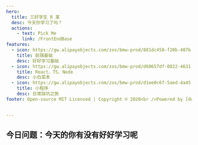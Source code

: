 ```yaml
---
hero:
  title: 三好学生 R 某
  desc: 今天你学习了吗？
  actions:
    - text: Pick Me
      link: /FrontEndBase
features:
  - icon: https://gw.alipayobjects.com/zos/bmw-prod/881dc458-f20b-407b-947a-95104b5ec82b/k79dm8ih_w144_h144.png
    title: 前端基础
    desc: 好好学习基础
  - icon: https://gw.alipayobjects.com/zos/bmw-prod/d60657df-0822-4631-9d7c-e7a869c2f21c/k79dmz3q_w126_h126.png
    title: React、TS、Node
    desc: 小白菜本
  - icon: https://gw.alipayobjects.com/zos/bmw-prod/d1ee0c6f-5aed-4a45-a507-339a4bfe076c/k7bjsocq_w144_h144.png
    title: 小程序
    desc: 日常踩坑之旅
footer: Open-source MIT Licensed | Copyright © 2020<br />Powered by [dumi](https://d.umijs.org)


---
```


## 今日问题：今天的你有没有好好学习呢
